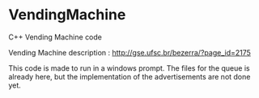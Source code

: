 # VendingMachine
C++ Vending Machine code 

Vending Machine description : http://gse.ufsc.br/bezerra/?page_id=2175

This code is made to run in a windows prompt. The files for the queue is already here, but the implementation of the advertisements are not done yet. 

